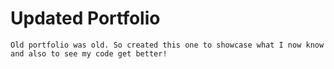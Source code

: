 # Updated Portfolio
```
Old portfolio was old. So created this one to showcase what I now know
and also to see my code get better!
